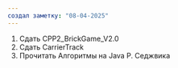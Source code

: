 ```yaml
---
создал заметку: "08-04-2025"
---
```

1. Сдать CPP2_BrickGame_V2.0
2. Сдать CarrierTrack
3. Прочитать Алгоритмы на Java Р. Седжвика